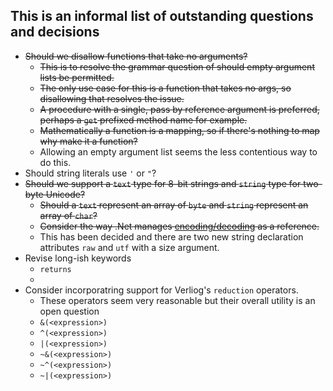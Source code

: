 ## This is an informal list of outstanding questions and decisions

* ~~Should we disallow functions that take no arguments?~~
  - ~~This is to resolve the grammar question of should empty argument lists be permitted.~~
  - ~~The only use case for this is a function that takes no args, so disallowing that resolves the issue.~~
  - ~~A procedure with a single, pass by reference argument is preferred, perhaps a `get` prefixed method name for example.~~
  - ~~Mathematically a function is a mapping, so if there's nothing to map why make it a function?~~
  - Allowing an empty argument list seems the less contentious way to do this.
* Should string literals use `'` or `"`?
* ~~Should we support a `text` type for 8-bit strings and `string` type for two-byte Unicode?~~
  - ~~Should a `text` represent an array of `byte` and `string` represent an array of `char`?~~
  - ~~Consider the way .Net manages [encoding/decoding](https://learn.microsoft.com/en-us/dotnet/api/system.text.encoding?view=net-7.0) as a reference.~~
  - This has been decided and there are two new string declaration attributes `raw` and `utf` with a size argument.
* Revise long-ish keywords
  - `returns`
  - 
* Consider incorporatring support for Verliog's `reduction` operators.
  - These operators seem very reasonable but their overall utility is an open question
  - `&(<expression>)`
  - `^(<expression>)`
  - `|(<expression>)`
  - `~&(<expression>)`
  - `~^(<expression>)`
  - `~|(<expression>)`
